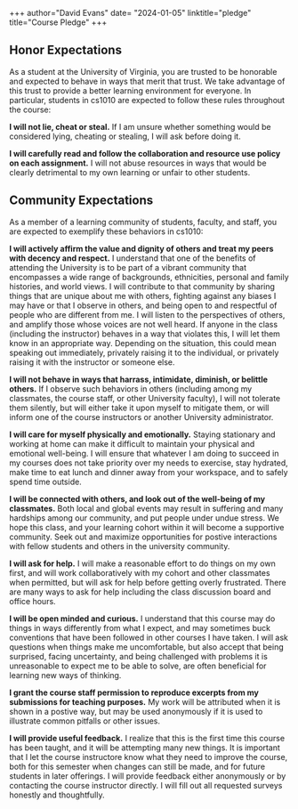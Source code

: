 +++
author="David Evans"
date= "2024-01-05"
linktitle="pledge"
title="Course Pledge"
+++

## Honor Expectations

As a student at the University of Virginia, you are trusted to be honorable and expected to behave in ways that merit that trust. We take advantage of this trust to provide a better learning environment for everyone. In particular, students in cs1010 are expected to follow these rules throughout the course:

**I will not lie, cheat or steal.** If I am unsure whether something would be considered lying, cheating or stealing, I will ask before doing it.

**I will carefully read and follow the collaboration and resource use policy on each assignment.** I will not abuse resources in ways that would be clearly detrimental to my own learning or unfair to other students. 

## Community Expectations

As a member of a learning community of students, faculty, and staff, you are expected to exemplify these behaviors in cs1010:

**I will actively affirm the value and dignity of others and treat my peers with decency and respect.** I understand that one of the benefits of attending the University is to be part of a vibrant community that encompasses a wide range of backgrounds, ethnicities, personal and family histories, and world views. I will contribute to that community by sharing things that are unique about me with others, fighting against any biases I may have or that I observe in others, and being open to and respectful of people who are different from me. I will listen to the perspectives of others, and amplify those whose voices are not well heard. If anyone in the class (including the instructor) behaves in a way that violates this, I will let them know in an appropriate way. Depending on the situation, this could mean speaking out immediately, privately raising it to the individual, or privately raising it with the instructor or someone else.

**I will not behave in ways that harrass, intimidate, diminish, or belittle others.** If I observe such behaviors in others (including among my classmates, the course staff, or other University faculty), I will not tolerate them silently, but will either take it upon myself to mitigate them, or will inform one of the course
  instructors or another University administrator.

**I will care for myself physically and emotionally.** Staying stationary and working at home can make it difficult to maintain your physical and emotional well-being. I will ensure that whatever I am doing to succeed in my courses does not take priority over my needs to exercise, stay hydrated, make time to eat lunch and dinner away from your workspace, and to safely spend time outside.

**I will be connected with others, and look out of the well-being of my classmates.** Both local and global events may result in suffering and many hardships among our community, and put people under undue stress. We hope this class, and your learning cohort within it will become a supportive community. Seek out and maximize opportunities for postive interactions with fellow students and others in the university community.

**I will ask for help.** I will make a reasonable effort to do things on my own first, and will work collaboratively with my cohort and other classmates when permitted, but will ask for help before getting overly frustrated. There are many ways to ask for help including the class discussion board and office hours.

**I will be open minded and curious.** I understand that this course may do things in ways differently from what I expect, and may sometimes buck conventions that have been followed in other courses I have taken. I will ask questions when things make me uncomfortable, but also accept that being surprised, facing uncertainty, and being challenged with problems it is unreasonable to expect me to be able to solve, are often beneficial for learning new ways of thinking.

**I grant the course staff permission to reproduce excerpts from my submissions for teaching purposes.** My work will be attributed when it is shown in a postive way, but may be used anonymously if it is used to illustrate common pitfalls or other issues.

**I will provide useful feedback.** I realize that this is the first time this course has been taught, and it will be attempting many new things. It is important that I let the course instructore know what they need to improve the course, both for this semester when changes can still be made, and for future students in later offerings. I will provide feedback either anonymously or by contacting the course instructor directly. I will fill out all requested surveys honestly and thoughtfully.
